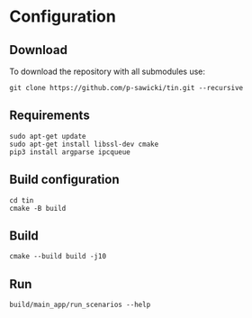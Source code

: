 # Configuration

## Download
To download the repository with all submodules use:

```
git clone https://github.com/p-sawicki/tin.git --recursive
```

## Requirements
```
sudo apt-get update
sudo apt-get install libssl-dev cmake
pip3 install argparse ipcqueue
```

## Build configuration
```
cd tin
cmake -B build
```

## Build
```
cmake --build build -j10
```

## Run
```
build/main_app/run_scenarios --help
```